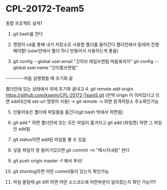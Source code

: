 # CPL-20172-Team5
종합 프로젝트 설계1

1. git bash를 연다 

2. 명령어 cd를 통해 내가 저장소로 사용할 폴더를 들어간다 폴더안에서 밑에꺼 진행해야함!
(user안에서 폴더 하나 만들어서 사용하는게 좋음)

3. git config --global user.email "깃허브 메일쓰면됨 따옴표까지"
git config --global user.name "깃이름쓰면됨"

---------처음 실행했을 때 초기화 끝

폴더안에 있는 상태에서 위에 초기화 끝내고
4. git remote add origin https://github.com/kswim/CPL-20172-Team5.git
(만약 origin 이 이미있다고 뜨면 add대신에 set-url 명령어 사용)
-> git remote -v 하면 원격저장소 주소확인가능

5. 만들어놓은 폴더에 파일들을 옮긴다(git bash 밖에서 하면됨)

6. git add * 하면 폴더안에 있는 모든 파일이 옮겨지고 git add (파일명) 하면 그 파일만 add됨

7. git status하면 add된 파일들 볼 수 있음

8. 넣을 파일이 잘 들어가있으면 git commit -m "메시지내용" 한다

9. git push origin master -f 해서 푸쉬!

10. git shortlog하면 어떤 commit들이 있는지 확인가능

11. 파일 올릴때 git diff 하면 어떤 소스코드에 어떤부분이 달라졌는지 확인 가능!!!!!
